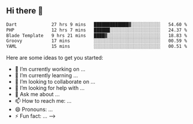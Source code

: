 ## Hi there 👋

<!--
**idurgit/idurgit** is a ✨ _special_ ✨ repository because its `README.md` (this file) appears on your GitHub profile.

### 📊 Weekly development breakdown
<!--START_SECTION:waka-->

```txt
Dart             27 hrs 9 mins   █████████████▓░░░░░░░░░░░   54.60 %
PHP              12 hrs 7 mins   ██████░░░░░░░░░░░░░░░░░░░   24.37 %
Blade Template   9 hrs 21 mins   ████▓░░░░░░░░░░░░░░░░░░░░   18.83 %
Groovy           17 mins         ░░░░░░░░░░░░░░░░░░░░░░░░░   00.59 %
YAML             15 mins         ░░░░░░░░░░░░░░░░░░░░░░░░░   00.51 %
```

<!--END_SECTION:waka-->

Here are some ideas to get you started:

- 🔭 I’m currently working on ...
- 🌱 I’m currently learning ...
- 👯 I’m looking to collaborate on ...
- 🤔 I’m looking for help with ...
- 💬 Ask me about ...
- 📫 How to reach me: ...
- 😄 Pronouns: ...
- ⚡ Fun fact: ...
-->
